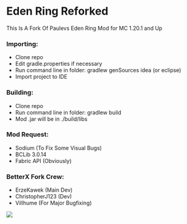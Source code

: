 # Eden Ring Reforked

This Is A Fork Of Paulevs Eden Ring Mod for MC 1.20.1 and Up

### Importing:
* Clone repo
* Edit gradle.properties if necessary
* Run command line in folder: gradlew genSources idea (or eclipse)
* Import project to IDE

### Building:
* Clone repo
* Run command line in folder: gradlew build
* Mod .jar will be in ./build/libs

### Mod Request:
* Sodium (To Fix Some Visual Bugs)
* BCLib 3.0.14
* Fabric API (Obviously)

### BetterX Fork Crew:
* ErzeKawek (Main Dev)
* ChristopherJ123 (Dev)
* Villhume (For Major Bugfixing)

[![](https://jitpack.io/v/paulevsGitch/EdenRing.svg)](https://jitpack.io/#paulevsGitch/EdenRing)



